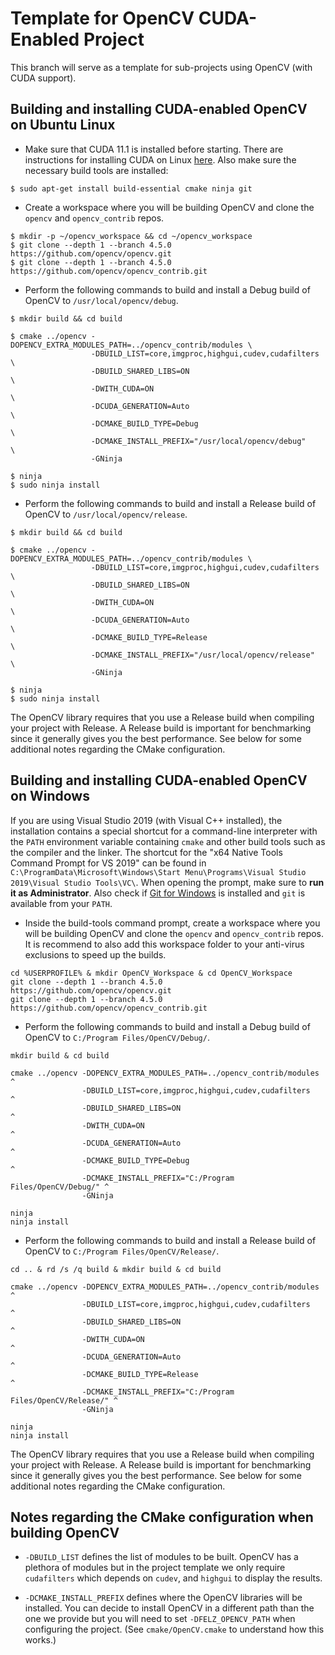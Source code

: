 # Template for OpenCV CUDA-Enabled Project

This branch will serve as a template for sub-projects using OpenCV (with CUDA support).

## Building and installing CUDA-enabled OpenCV on Ubuntu Linux

- Make sure that CUDA 11.1 is installed before starting. There are instructions for installing CUDA on Linux [here][2].
  Also make sure the necessary build tools are installed:

```
$ sudo apt-get install build-essential cmake ninja git
```

[2]: https://docs.nvidia.com/cuda/cuda-installation-guide-linux/index.html

- Create a workspace where you will be building OpenCV and clone the `opencv` and `opencv_contrib` repos.

```
$ mkdir -p ~/opencv_workspace && cd ~/opencv_workspace
$ git clone --depth 1 --branch 4.5.0 https://github.com/opencv/opencv.git
$ git clone --depth 1 --branch 4.5.0 https://github.com/opencv/opencv_contrib.git
```

- Perform the following commands to build and install a Debug build of OpenCV to `/usr/local/opencv/debug`.

```
$ mkdir build && cd build

$ cmake ../opencv -DOPENCV_EXTRA_MODULES_PATH=../opencv_contrib/modules \
                  -DBUILD_LIST=core,imgproc,highgui,cudev,cudafilters   \
                  -DBUILD_SHARED_LIBS=ON                                \
                  -DWITH_CUDA=ON                                        \
                  -DCUDA_GENERATION=Auto                                \
                  -DCMAKE_BUILD_TYPE=Debug                              \
                  -DCMAKE_INSTALL_PREFIX="/usr/local/opencv/debug"      \
                  -GNinja

$ ninja
$ sudo ninja install
```

- Perform the following commands to build and install a Release build of OpenCV to `/usr/local/opencv/release`.

```
$ mkdir build && cd build

$ cmake ../opencv -DOPENCV_EXTRA_MODULES_PATH=../opencv_contrib/modules \
                  -DBUILD_LIST=core,imgproc,highgui,cudev,cudafilters   \
                  -DBUILD_SHARED_LIBS=ON                                \
                  -DWITH_CUDA=ON                                        \
                  -DCUDA_GENERATION=Auto                                \
                  -DCMAKE_BUILD_TYPE=Release                            \
                  -DCMAKE_INSTALL_PREFIX="/usr/local/opencv/release"    \
                  -GNinja

$ ninja
$ sudo ninja install
```

The OpenCV library requires that you use a Release build when compiling your project with Release. A Release build is
important for benchmarking since it generally gives you the best performance. See below for some additional notes
regarding the CMake configuration.

## Building and installing CUDA-enabled OpenCV on Windows

If you are using Visual Studio 2019 (with Visual C++ installed), the installation contains a special shortcut for a
command-line interpreter with the `PATH` environment variable containing `cmake` and other build tools such as the
compiler and the linker. The shortcut for the "x64 Native Tools Command Prompt for VS 2019" can be found in
`C:\ProgramData\Microsoft\Windows\Start Menu\Programs\Visual Studio 2019\Visual Studio Tools\VC\`. When opening the
prompt, make sure to **run it as Administrator**. Also check if [Git for Windows][2] is installed and `git` is available
from your `PATH`.

[2]: https://gitforwindows.org/

- Inside the build-tools command prompt, create a workspace where you will be building OpenCV and clone the `opencv` and
  `opencv_contrib` repos. It is recommend to also add this workspace folder to your anti-virus exclusions to speed up
  the builds.

```
cd %USERPROFILE% & mkdir OpenCV_Workspace & cd OpenCV_Workspace
git clone --depth 1 --branch 4.5.0 https://github.com/opencv/opencv.git
git clone --depth 1 --branch 4.5.0 https://github.com/opencv/opencv_contrib.git
```

- Perform the following commands to build and install a Debug build of OpenCV to `C:/Program Files/OpenCV/Debug/`.

```
mkdir build & cd build

cmake ../opencv -DOPENCV_EXTRA_MODULES_PATH=../opencv_contrib/modules   ^
                -DBUILD_LIST=core,imgproc,highgui,cudev,cudafilters     ^
                -DBUILD_SHARED_LIBS=ON                                  ^
                -DWITH_CUDA=ON                                          ^
                -DCUDA_GENERATION=Auto                                  ^
                -DCMAKE_BUILD_TYPE=Debug                                ^
                -DCMAKE_INSTALL_PREFIX="C:/Program Files/OpenCV/Debug/" ^
                -GNinja

ninja
ninja install
```

- Perform the following commands to build and install a Release build of OpenCV to `C:/Program Files/OpenCV/Release/`.

```
cd .. & rd /s /q build & mkdir build & cd build

cmake ../opencv -DOPENCV_EXTRA_MODULES_PATH=../opencv_contrib/modules     ^
                -DBUILD_LIST=core,imgproc,highgui,cudev,cudafilters       ^
                -DBUILD_SHARED_LIBS=ON                                    ^
                -DWITH_CUDA=ON                                            ^
                -DCUDA_GENERATION=Auto                                    ^
                -DCMAKE_BUILD_TYPE=Release                                ^
                -DCMAKE_INSTALL_PREFIX="C:/Program Files/OpenCV/Release/" ^
                -GNinja

ninja
ninja install
```

The OpenCV library requires that you use a Release build when compiling your project with Release. A Release build is
important for benchmarking since it generally gives you the best performance. See below for some additional notes
regarding the CMake configuration.

## Notes regarding the CMake configuration when building OpenCV

 - `-DBUILD_LIST` defines the list of modules to be built. OpenCV has a plethora of modules but in the project template
   we only require `cudafilters` which depends on `cudev`, and `highgui` to display the results.

 - `-DCMAKE_INSTALL_PREFIX` defines where the OpenCV libraries will be installed. You can decide to install OpenCV in a
   different path than the one we provide but you will need to set `-DFELZ_OPENCV_PATH` when configuring the project.
   (See `cmake/OpenCV.cmake` to understand how this works.)
